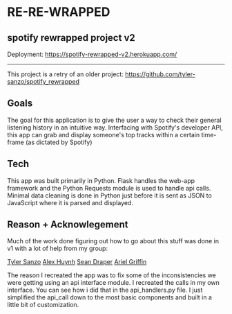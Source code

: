 # RE-RE-WRAPPED
spotify rewrapped project v2
---
Deployment: https://spotify-rewrapped-v2.herokuapp.com/

---
This project is a retry of an older project: https://github.com/tyler-sanzo/spotify_rewrapped

Goals
---

The goal for this application is to give the user a way to check their general listening history in an intuitive way.
Interfacing with Spotify's developer API, this app can grab and display someone's top tracks within a certain time-frame (as dictated by Spotify)

Tech
---

This app was built primarily in Python. Flask handles the web-app framework and the Python Requests module is used to handle api calls. Minimal data cleaning is done in Python just before it is sent as JSON to JavaScript where it is parsed and displayed.

Reason + Acknowlegement
---

Much of the work done figuring out how to go about this stuff was done in v1 with a lot of help from my group:

[Tyler Sanzo](https://github.com/tyler-sanzo)
[Alex Huynh](https://github.com/alexhuynh0530)
[Sean Draper](https://github.com/SeanDraper)
[Ariel Griffin](https://github.com/griffindex)

The reason I recreated the app was to fix some of the inconsistencies we were getting using an api interface module. I recreated the calls in my own interface. You can see how i did that in the api_handlers.py file. I just simplified the api_call down to the most basic components and built in a little bit of customization.